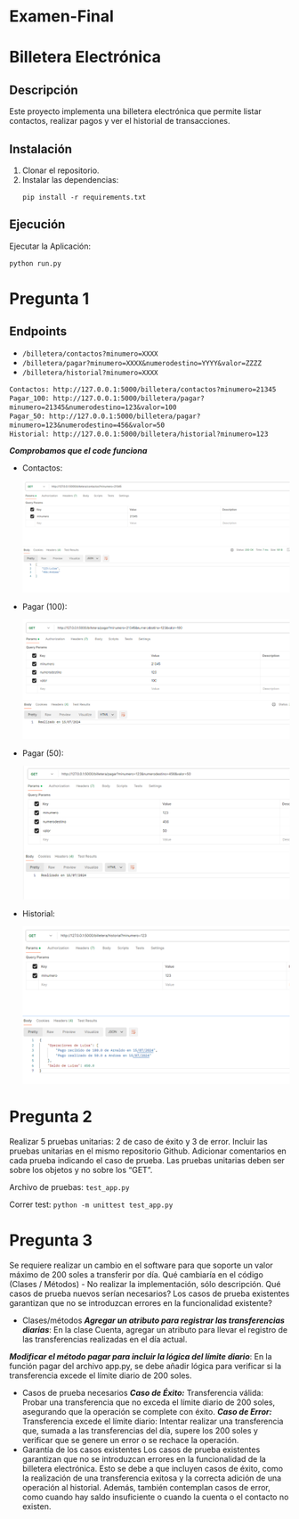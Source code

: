 # Examen-Final
# Billetera Electrónica

## Descripción
Este proyecto implementa una billetera electrónica que permite listar contactos, realizar pagos y ver el historial de transacciones.

## Instalación
1. Clonar el repositorio.
2. Instalar las dependencias:
   ```
   pip install -r requirements.txt
   ```

## Ejecución
Ejecutar la Aplicación:
```
python run.py
```

#  Pregunta 1

## Endpoints
- `/billetera/contactos?minumero=XXXX`
- `/billetera/pagar?minumero=XXXX&numerodestino=YYYY&valor=ZZZZ`
- `/billetera/historial?minumero=XXXX`

```
Contactos: http://127.0.0.1:5000/billetera/contactos?minumero=21345
Pagar_100: http://127.0.0.1:5000/billetera/pagar?minumero=21345&numerodestino=123&valor=100
Pagar_50: http://127.0.0.1:5000/billetera/pagar?minumero=123&numerodestino=456&valor=50
Historial: http://127.0.0.1:5000/billetera/historial?minumero=123
```

***Comprobamos que el code funciona***
- Contactos:
  <p align="center">
  <img src="s1.png" alt="Contactos">
</p>

- Pagar (100):
    <p align="center">
  <img src="s2.png" alt="Pagar">
</p>

- Pagar (50):
    <p align="center">
  <img src="s3.png" alt="Pagar_">
</p>

- Historial:
    <p align="center">
  <img src="s4.png" alt="Historial">
</p>

# Pregunta 2
Realizar 5 pruebas unitarias: 2 de caso de éxito y 3 de error. Incluir las pruebas unitarias en el mismo repositorio Github.
Adicionar comentarios en cada prueba indicando el caso de prueba.
Las pruebas unitarias deben ser sobre los objetos y no sobre los “GET”.

Archivo de pruebas: `test_app.py`

Correr test: `python -m unittest test_app.py`

# Pregunta 3

Se requiere realizar un cambio en el software para que soporte un valor máximo de 200 soles a transferir por día.
Qué	cambiaría	en	el	código (Clases / Métodos) - No realizar la implementación, sólo descripción.
Qué casos de prueba nuevos serían necesarios?
Los casos de prueba existentes garantizan que no se introduzcan errores en la funcionalidad existente?


- Clases/métodos
***Agregar un atributo para registrar las transferencias diarias***:
      En la clase Cuenta, agregar un atributo para llevar el registro de las transferencias realizadas en el día actual.

***Modificar el método pagar para incluir la lógica del límite diario***:
      En la función pagar del archivo app.py, se debe añadir lógica para verificar si la transferencia excede el límite diario de 200 soles.


- Casos de prueba necesarios
***Caso de Éxito:***
  Transferencia válida: Probar una transferencia que no exceda el límite diario de 200 soles, asegurando que la operación se complete con éxito.
***Caso de Error:***
  Transferencia excede el límite diario: Intentar realizar una transferencia que, sumada a las transferencias del día, supere los 200 soles y verificar que se genere un error o se rechace la operación.
- Garantía de los casos existentes
Los casos de prueba existentes garantizan que no se introduzcan errores en la funcionalidad de la billetera electrónica. Esto se debe a que incluyen casos de éxito, como la realización de una transferencia exitosa y la correcta adición de una operación al historial. Además, también contemplan casos de error, como cuando hay saldo insuficiente o cuando la cuenta o el contacto no existen.


      
